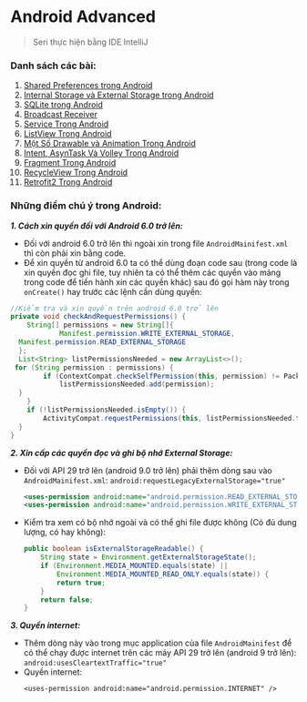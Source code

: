 # Android Advanced
> Seri thực hiện bằng IDE IntelliJ

### Danh sách các bài:
1. [Shared Preferences trong Android](https://github.com/huyhuynh1905/StudyAndShare/tree/master/AndroidAdvanced/SharedPreferences)
2. [Internal Storage và External Storage trong Android](https://github.com/huyhuynh1905/StudyAndShare/tree/master/AndroidAdvanced/InternalStorageAndExternalStorage)
3. [SQLite trong Android](https://github.com/huyhuynh1905/StudyAndShare/tree/master/AndroidAdvanced/SQLiteTrongAndroid)
4. [Broadcast Receiver](https://github.com/huyhuynh1905/StudyAndShare/tree/master/AndroidAdvanced/Broadcast-Receiver)
5. [Service Trong Android](https://github.com/huyhuynh1905/StudyAndShare/tree/master/AndroidAdvanced/Service-Android)
6. [ListView Trong Android](https://github.com/huyhuynh1905/StudyAndShare/tree/master/AndroidAdvanced/ListView)
7. [Một Số Drawable và Animation Trong Android](https://github.com/huyhuynh1905/StudyAndShare/tree/master/AndroidAdvanced/DrawableAndroid)
8. [Intent, AsynTask Và Volley Trong Android](https://github.com/huyhuynh1905/StudyAndShare/tree/master/AndroidAdvanced/IntentAndAsynTaskAndVolley)
9. [Fragment Trong Android](https://github.com/huyhuynh1905/StudyAndShare/tree/master/AndroidAdvanced/FragmentAndroid)
10. [RecycleView Trong Android](https://github.com/huyhuynh1905/StudyAndShare/tree/master/AndroidAdvanced/RecycleviewAndroid)
11. [Retrofit2 Trong Android](https://github.com/huyhuynh1905/StudyAndShare/tree/master/AndroidAdvanced/RetrofitAndroid)





### Những điểm chú ý trong Android:
***1. Cách xin quyền đối với Android 6.0 trở lên:***
- Đối với android 6.0 trở lên thì ngoài xin trong file `AndroidMainifest.xml` thì còn phải xin bằng code.
- Để xin quyền từ android 6.0 ta có thể dùng đoạn code sau (trong code là xin quyền đọc ghi file, tuy nhiên ta có thể thêm các quyền vào mảng trong code để tiến hành xin các quyền khác) sau đó gọi hàm này trong `onCreate()` hay trước các lệnh cần dùng quyền:
```java
//Kiểm tra và xin quyền trên android 6.0 trở lên
private void checkAndRequestPermissions() {  
    String[] permissions = new String[]{  
            Manifest.permission.WRITE_EXTERNAL_STORAGE,  
  Manifest.permission.READ_EXTERNAL_STORAGE  
  };  
  List<String> listPermissionsNeeded = new ArrayList<>();  
 for (String permission : permissions) {  
        if (ContextCompat.checkSelfPermission(this, permission) != PackageManager.PERMISSION_GRANTED) {  
            listPermissionsNeeded.add(permission);  
  }  
    }  
    if (!listPermissionsNeeded.isEmpty()) {  
        ActivityCompat.requestPermissions(this, listPermissionsNeeded.toArray(new String[listPermissionsNeeded.size()]), 1);  
  }  
}
```
***2. Xin cấp các quyền đọc và ghi bộ nhớ External Storage:***
- Đối với API 29 trở lên (android 9.0 trở lên) phải thêm dòng sau vào `AndroidMainifest.xml`: `android:requestLegacyExternalStorage="true"`

	```xml
	<uses-permission android:name="android.permission.READ_EXTERNAL_STORAGE"/>  
	<uses-permission android:name="android.permission.WRITE_EXTERNAL_STORAGE"/>
	```
- Kiểm tra xem có bộ nhớ ngoài và có thể ghi file được không (Có đủ dung lượng, có hay không):
	```java
	public boolean isExternalStorageReadable() {
	    String state = Environment.getExternalStorageState();
	    if (Environment.MEDIA_MOUNTED.equals(state) ||
	        Environment.MEDIA_MOUNTED_READ_ONLY.equals(state)) {
	        return true;
	    }
	    return false;
	}
	```
***3. Quyền internet:***
- Thêm dòng này vào trong mục application của file `AndroidMainifest` để có thể chạy được internet trên các máy API 29 trở lên (android 9 trở lên): `android:usesCleartextTraffic="true"`
- Quyền internet: 
	```
	<uses-permission android:name="android.permission.INTERNET" />
	